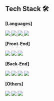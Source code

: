 ## Tech Stack 🛠

**[Languages]**   
<p>
  <a href="https://github.com/fz7948">
  <img src="https://img.shields.io/badge/JavaScript(ES6+)-F7DF1E?style=flat-square&logo=JavaScript&logoColor=white"/>
  </a>
  <a href="https://github.com/fz7948">
  <img src="https://img.shields.io/badge/TypeScript-3178C6?style=flat-square&logo=TypeScript&logoColor=white"/>
  </a>
  <a href="https://github.com/fz7948">
  <img src="https://img.shields.io/badge/HTML-E34F26?style=flat-square&logo=HTML5&logoColor=white"/>
  </a>
  <a href="https://github.com/fz7948">
  <img src="https://img.shields.io/badge/CSS-1572B6?style=flat-square&logo=CSS3&logoColor=white"/>
  </a>
</p>

**[Front-End]**  
<P>
  <img src="https://img.shields.io/badge/React(hooks)-61DAFB?style=flat-square&logo=React&logoColor=white"/>
  <img src="https://img.shields.io/badge/Redux-764ABC?style=flat-square&logo=Redux&logoColor=white"/>
  <img src="https://img.shields.io/badge/Styled-Components-DB7093?style=flat-square&logo=styled-components&logoColor=white"/>
</P>


**[Back-End]**   
<p>
  <img src="https://img.shields.io/badge/Node.js-339933?style=flat-square&logo=node.js&logoColor=white"/>
  <img src="https://img.shields.io/badge/Express-000000?style=flat-square&logo=Express&logoColor=white"/>
  <img src="https://img.shields.io/badge/MySQL-4479A1?style=flat-square&logo=MySQL&logoColor=white"/>
  <img src="https://img.shields.io/badge/Sequelize-EF4678?style=flat-square&logo=vFairs&logoColor=white"/>
</P>

**[Others]**   
<p>
  <img src="https://img.shields.io/badge/AWS(EC2, S3, RDS)-232F3E?style=flat-square&logo=AmazonAWS&logoColor=white"/>
  <img src="https://img.shields.io/badge/Git-F05032?style=flat-square&logo=Git&logoColor=white"/>
  <img src="https://img.shields.io/badge/Postman-FF6C37?style=flat-square&logo=Postman&logoColor=white"/>
</P>

